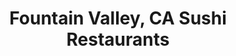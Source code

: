 ---
layout: city
title: Fountain Valley, CA Sushi Restaurants
permalink: /california/fountain-valley/
stateAbbr: CA
stateName: California
cityName: Fountain Valley
---